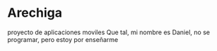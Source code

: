 # Arechiga
proyecto de aplicaciones moviles
Que tal, mi nombre es Daniel, no se programar, pero estoy por enseñarme
